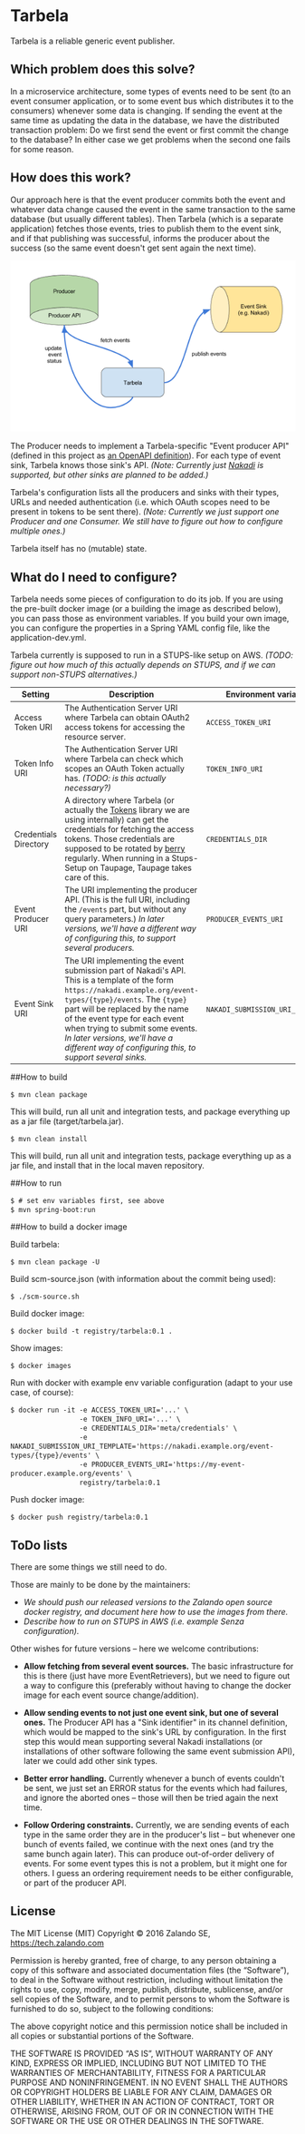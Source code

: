 # Tarbela

Tarbela is a reliable generic event publisher.

## Which problem does this solve?

In a microservice architecture, some types of events need to be sent (to an event consumer application, or to some event bus which distributes it to the consumers) whenever some data is changing. If sending the event at the same time as updating the data in the database, we have the distributed transaction problem: Do we first send the event or first commit the change to the database? In either case we get problems when the second one fails for some reason.

## How does this work?

Our approach here is that the event producer commits both the event and whatever data change caused the event in the same transaction to the same database (but usually different tables). Then Tarbela (which is a separate application) fetches those events, tries to publish them to the event sink, and if that publishing was successful, informs the producer about the success (so the same event doesn't get sent again the next time).

![](docs/tarbela-architecture-overview.png)

The Producer needs to implement a Tarbela-specific "Event producer API" (defined in this project as [an OpenAPI definition](src/main/resources/api/event-producer-api.yaml)).
For each type of event sink, Tarbela knows those sink's API. *(Note: Currently just [Nakadi](https://github.com/zalando/nakadi) is supported, but other sinks are planned to be added.)*

Tarbela's configuration lists all the producers and sinks with their types, URLs and needed authentication (i.e. which OAuth scopes need to be present in tokens to be sent there). *(Note: Currently we just support one Producer and one Consumer. We still have to figure out how to configure multiple ones.)*

Tarbela itself has no (mutable) state.


## What do I need to configure?

Tarbela needs some pieces of configuration to do its job. If you are using the pre-built docker image (or a building the image as described below), you can pass those as environment variables. If you build your own image, you can configure the properties in a Spring YAML config file, like the application-dev.yml.

Tarbela currently is supposed to run in a STUPS-like setup on AWS. *(TODO: figure out how much of this actually depends on STUPS, and if we can support non-STUPS alternatives.)*

Setting | Description | Environment variable | Spring property |
--------|----------------------|-----------------|-------------
Access Token URI | The Authentication Server URI where Tarbela can obtain OAuth2 access tokens for accessing the resource server. | `ACCESS_TOKEN_URI` | tokens.accessTokenUri
Token Info URI | The Authentication Server URI where Tarbela can check which scopes an OAuth Token actually has. *(TODO: is this actually necessary?)* | `TOKEN_INFO_URI` | tokens.tokenInfoUri
Credentials Directory | A directory where Tarbela (or actually the [Tokens](https://github.com/zalando-stups/tokens) library we are using internally) can get the credentials for fetching the access tokens. Those credentials are supposed to be rotated by [berry](https://github.com/zalando-stups/berry) regularly. When running in a Stups-Setup on Taupage, Taupage takes care of this. | `CREDENTIALS_DIR` | tokens.credentialsDirectory
Event Producer URI | The URI implementing the producer API. (This is the full URI, including the `/events` part, but without any query parameters.) *In later versions, we'll have a different way of configuring this, to support several producers.* | `PRODUCER_EVENTS_URI` | producer.events.uri
Event Sink URI | The URI implementing the event submission part of Nakadi's API. This is a template of the form `https://nakadi.example.org/event-types/{type}/events`. The `{type}` part will be replaced by the name of the event type for each event when trying to submit some events. *In later versions, we'll have a different way of configuring this, to support several sinks.* | `NAKADI_SUBMISSION_URI_TEMPLATE` | nakadi.submission.uriTemplate



##How to build

    $ mvn clean package
    
This will build, run all unit and integration tests, and package everything up as a jar file (target/tarbela.jar).

    $ mvn clean install
    
This will build, run all unit and integration tests, package everything up as a jar file, and install that in the local maven repository.

##How to run

    $ # set env variables first, see above
    $ mvn spring-boot:run 

##How to build a docker image

Build tarbela:

    $ mvn clean package -U

Build scm-source.json (with information about the commit being used):

    $ ./scm-source.sh

Build docker image:

    $ docker build -t registry/tarbela:0.1 .

Show images:

    $ docker images

Run with docker with example env variable configuration (adapt to your use case, of course):

    $ docker run -it -e ACCESS_TOKEN_URI='...' \
                     -e TOKEN_INFO_URI='...' \
                     -e CREDENTIALS_DIR='meta/credentials' \
                     -e NAKADI_SUBMISSION_URI_TEMPLATE='https://nakadi.example.org/event-types/{type}/events' \
                     -e PRODUCER_EVENTS_URI='https://my-event-producer.example.org/events' \
                     registry/tarbela:0.1

Push docker image:

    $ docker push registry/tarbela:0.1


## ToDo lists

There are some things we still need to do.

Those are mainly to be done by the maintainers:

* *We should push our released versions to the Zalando open source docker registry, and document here how to use the images from there.*
* *Describe how to run on STUPS in AWS (i.e. example Senza configuration).*

Other wishes for future versions – here we welcome contributions:

* **Allow fetching from several event sources.**  The basic infrastructure for this is there (just have more EventRetrievers), but we need to figure out a way to configure this (preferably without having to change the docker image for each event source change/addition).

* **Allow sending events to not just one event sink, but one of several ones.**  The Producer API has a "Sink identifier" in its channel definition, which would be mapped to the sink's URL by configuration. In the first step this would mean supporting several Nakadi installations (or installations of other software following the same event submission API), later we could add other sink types.

* **Better error handling.**  Currently whenever a bunch of events couldn't be sent, we just set an ERROR status for the events which had failures, and ignore the aborted ones – those will then be tried again the next time.

* **Follow Ordering constraints.**  Currently, we are sending events of each type in the same order they are in the producer's list  – but whenever one bunch of events failed, we continue with the next ones (and try the same bunch again later). This can produce out-of-order delivery of events. For some event types this is not a problem, but it might one for others. I guess an ordering requirement needs to be either configurable, or part of the producer API.


## License

The MIT License (MIT)
Copyright © 2016 Zalando SE, https://tech.zalando.com

Permission is hereby granted, free of charge, to any person obtaining a copy of this software and associated documentation files (the “Software”), to deal in the Software without restriction, including without limitation the rights to use, copy, modify, merge, publish, distribute, sublicense, and/or sell copies of the Software, and to permit persons to whom the Software is furnished to do so, subject to the following conditions:

The above copyright notice and this permission notice shall be included in all copies or substantial portions of the Software.

THE SOFTWARE IS PROVIDED “AS IS”, WITHOUT WARRANTY OF ANY KIND, EXPRESS OR IMPLIED, INCLUDING BUT NOT LIMITED TO THE WARRANTIES OF MERCHANTABILITY, FITNESS FOR A PARTICULAR PURPOSE AND NONINFRINGEMENT. IN NO EVENT SHALL THE AUTHORS OR COPYRIGHT HOLDERS BE LIABLE FOR ANY CLAIM, DAMAGES OR OTHER LIABILITY, WHETHER IN AN ACTION OF CONTRACT, TORT OR OTHERWISE, ARISING FROM, OUT OF OR IN CONNECTION WITH THE SOFTWARE OR THE USE OR OTHER DEALINGS IN THE SOFTWARE.
